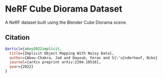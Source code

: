 # NeRF Cube Diorama Dataset
A NeRF dataset built using the Blender Cube Diorama scene.


## Citation 

```bibtex
@article{abou2022implicit,
  title={Implicit Object Mapping With Noisy Data},
  author={Abou-Chakra, Jad and Dayoub, Feras and S{\"u}nderhauf, Niko},
  journal={arXiv preprint arXiv:2204.10516},
  year={2022}
}
```
